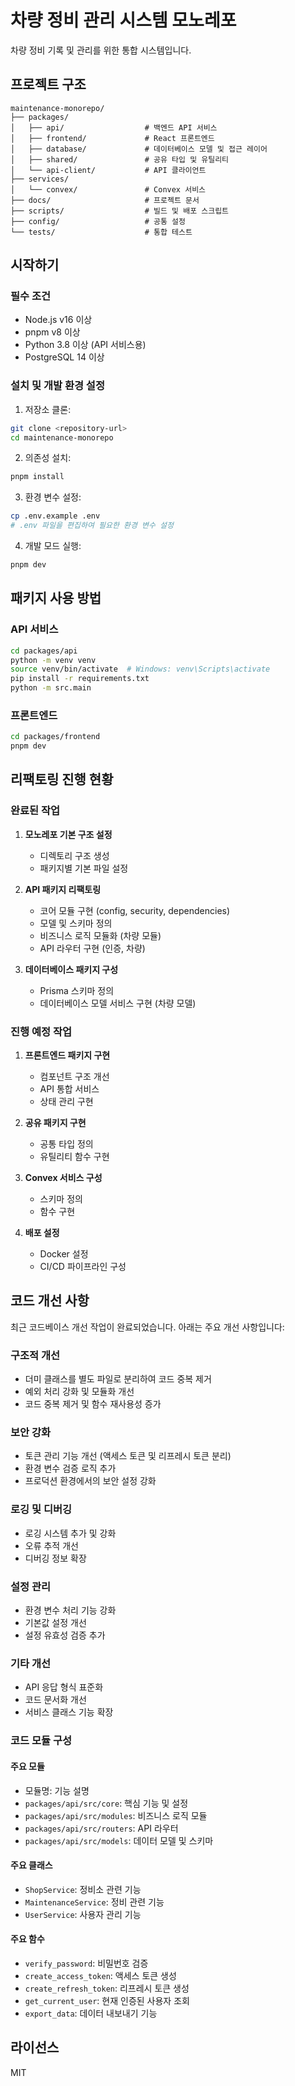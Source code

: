 # 차량 정비 관리 시스템 모노레포

차량 정비 기록 및 관리를 위한 통합 시스템입니다.

## 프로젝트 구조

```
maintenance-monorepo/
├── packages/
│   ├── api/                  # 백엔드 API 서비스
│   ├── frontend/             # React 프론트엔드
│   ├── database/             # 데이터베이스 모델 및 접근 레이어
│   ├── shared/               # 공유 타입 및 유틸리티
│   └── api-client/           # API 클라이언트
├── services/
│   └── convex/               # Convex 서비스
├── docs/                     # 프로젝트 문서
├── scripts/                  # 빌드 및 배포 스크립트
├── config/                   # 공통 설정
└── tests/                    # 통합 테스트
```

## 시작하기

### 필수 조건

- Node.js v16 이상
- pnpm v8 이상
- Python 3.8 이상 (API 서비스용)
- PostgreSQL 14 이상

### 설치 및 개발 환경 설정

1. 저장소 클론:
```bash
git clone <repository-url>
cd maintenance-monorepo
```

2. 의존성 설치:
```bash
pnpm install
```

3. 환경 변수 설정:
```bash
cp .env.example .env
# .env 파일을 편집하여 필요한 환경 변수 설정
```

4. 개발 모드 실행:
```bash
pnpm dev
```

## 패키지 사용 방법

### API 서비스

```bash
cd packages/api
python -m venv venv
source venv/bin/activate  # Windows: venv\Scripts\activate
pip install -r requirements.txt
python -m src.main
```

### 프론트엔드

```bash
cd packages/frontend
pnpm dev
```

## 리팩토링 진행 현황

### 완료된 작업

1. **모노레포 기본 구조 설정**
   - 디렉토리 구조 생성
   - 패키지별 기본 파일 설정

2. **API 패키지 리팩토링**
   - 코어 모듈 구현 (config, security, dependencies)
   - 모델 및 스키마 정의
   - 비즈니스 로직 모듈화 (차량 모듈)
   - API 라우터 구현 (인증, 차량)

3. **데이터베이스 패키지 구성**
   - Prisma 스키마 정의
   - 데이터베이스 모델 서비스 구현 (차량 모델)

### 진행 예정 작업

1. **프론트엔드 패키지 구현**
   - 컴포넌트 구조 개선
   - API 통합 서비스
   - 상태 관리 구현

2. **공유 패키지 구현**
   - 공통 타입 정의
   - 유틸리티 함수 구현

3. **Convex 서비스 구성**
   - 스키마 정의
   - 함수 구현

4. **배포 설정**
   - Docker 설정
   - CI/CD 파이프라인 구성

## 코드 개선 사항

최근 코드베이스 개선 작업이 완료되었습니다. 아래는 주요 개선 사항입니다:

### 구조적 개선
- 더미 클래스를 별도 파일로 분리하여 코드 중복 제거
- 예외 처리 강화 및 모듈화 개선
- 코드 중복 제거 및 함수 재사용성 증가

### 보안 강화
- 토큰 관리 기능 개선 (액세스 토큰 및 리프레시 토큰 분리)
- 환경 변수 검증 로직 추가
- 프로덕션 환경에서의 보안 설정 강화

### 로깅 및 디버깅
- 로깅 시스템 추가 및 강화
- 오류 추적 개선
- 디버깅 정보 확장

### 설정 관리
- 환경 변수 처리 기능 강화
- 기본값 설정 개선
- 설정 유효성 검증 추가

### 기타 개선
- API 응답 형식 표준화
- 코드 문서화 개선
- 서비스 클래스 기능 확장

### 코드 모듈 구성

#### 주요 모듈
- 모듈명: 기능 설명
- `packages/api/src/core`: 핵심 기능 및 설정
- `packages/api/src/modules`: 비즈니스 로직 모듈
- `packages/api/src/routers`: API 라우터
- `packages/api/src/models`: 데이터 모델 및 스키마

#### 주요 클래스
- `ShopService`: 정비소 관련 기능
- `MaintenanceService`: 정비 관련 기능
- `UserService`: 사용자 관리 기능

#### 주요 함수
- `verify_password`: 비밀번호 검증
- `create_access_token`: 액세스 토큰 생성
- `create_refresh_token`: 리프레시 토큰 생성
- `get_current_user`: 현재 인증된 사용자 조회
- `export_data`: 데이터 내보내기 기능

## 라이선스

MIT 